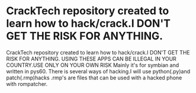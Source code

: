CrackTech repository created to learn how to hack/crack.I DON'T GET THE RISK FOR ANYTHING.
=========

CrackTech repository created to learn how to hack/crack.I DON'T GET THE RISK FOR ANYTHING.
USING THESE APPS CAN BE ILLEGAL IN YOUR COUNTRY.USE ONLY ON YOUR OWN RISK
Mainly it's for symbian and written in pys60.
There is several ways of hacking.I will use python(.py)and patch(.rmp)hacks
.rmp's are files that can be used with a hacked phone with rompatcher.
